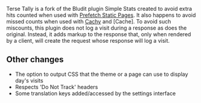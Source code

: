 Terse Tally is a fork of the Bludit plugin Simple Stats created to avoid extra hits counted when used with [Prefetch Static Pages](https://github.com/stokesman/). It also happens to avoid missed counts when used with [Cachy]() and [Cache]. To avoid such miscounts, this plugin does not log a visit during a response as does the original. Instead, it adds markup to the response that, only when rendered by a client, will create the request whose response will log a visit.

## Other changes
- The option to output CSS that the theme or a page can use to display day's visits
- Respects 'Do Not Track' headers
- Some translation keys added/accessed by the settings interface